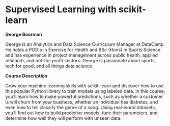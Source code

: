 # Supervised Learning with scikit-learn

**George Boorman**
<p class="course__instructor-description display-none-mobile-course-page-experiment">
George is an Analytics and Data Science Curriculum Manager at DataCamp.
He holds a PGDip in Exercise for Health and BSc (Hons) in Sports Science
and has experience in project management across public health, applied
research, and not-for-profit sectors. George is passionate about sports,
tech for good, and all things data science.
</p>

**Course Description**

<p class="course__description">
Grow your machine learning skills with scikit-learn and discover how to
use this popular Python library to train models using labeled data. In
this course, you’ll learn how to make powerful predictions, such as
whether a customer is will churn from your business, whether an
individual has diabetes, and even how to tell classify the genre of a
song. Using real-world datasets, you’ll find out how to build predictive
models, tune their parameters, and determine how well they will perform
with unseen data.
</p>
